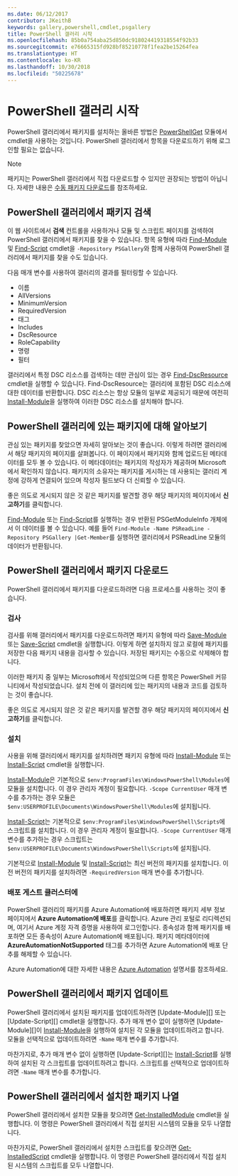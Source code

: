 ```yaml
---
ms.date: 06/12/2017
contributor: JKeithB
keywords: gallery,powershell,cmdlet,psgallery
title: PowerShell 갤러리 시작
ms.openlocfilehash: 85b0a754aba25d850dc918024419318554f92b33
ms.sourcegitcommit: e76665315fd928bf85210778f1fea2be15264fea
ms.translationtype: HT
ms.contentlocale: ko-KR
ms.lasthandoff: 10/30/2018
ms.locfileid: "50225678"
---
```

# <a name="getting-started-with-the-powershell-gallery"></a>PowerShell 갤러리 시작

PowerShell 갤러리에서 패키지를 설치하는 올바른 방법은 [PowerShellGet](/powershell/module/powershellget) 모듈에서 cmdlet을 사용하는 것입니다. PowerShell 갤러리에서 항목을 다운로드하기 위해 로그인할 필요는 없습니다.

> [!NOTE]
> 패키지는 PowerShell 갤러리에서 직접 다운로드할 수 있지만 권장되는 방법이 아닙니다.
> 자세한 내용은 [수동 패키지 다운로드](/powershell/gallery/how-to/working-with-packages/manual-download)를 참조하세요.

## <a name="discovering-packages-from-the-powershell-gallery"></a>PowerShell 갤러리에서 패키지 검색

이 웹 사이트에서 **검색** 컨트롤을 사용하거나 모듈 및 스크립트 페이지를 검색하여 PowerShell 갤러리에서 패키지를 찾을 수 있습니다. 항목 유형에 따라 [Find-Module][] 및 [Find-Script][] cmdlet을 `-Repository PSGallery`와 함께 사용하여 PowerShell 갤러리에서 패키지를 찾을 수도 있습니다.

다음 매개 변수를 사용하여 갤러리의 결과를 필터링할 수 있습니다.

- 이름
- AllVersions
- MinimumVersion
- RequiredVersion
- 태그
- Includes
- DscResource
- RoleCapability
- 명령
- 필터

갤러리에서 특정 DSC 리소스를 검색하는 데만 관심이 있는 경우 [Find-DscResource] cmdlet을 실행할 수 있습니다. Find-DscResource는 갤러리에 포함된 DSC 리소스에 대한 데이터를 반환합니다.
DSC 리소스는 항상 모듈의 일부로 제공되기 때문에 여전히 [Install-Module][]을 실행하여 이러한 DSC 리소스를 설치해야 합니다.

## <a name="learning-about-packages-in-the-powershell-gallery"></a>PowerShell 갤러리에 있는 패키지에 대해 알아보기

관심 있는 패키지를 찾았으면 자세히 알아보는 것이 좋습니다. 이렇게 하려면 갤러리에서 해당 패키지의 페이지를 살펴봅니다. 이 페이지에서 패키지와 함께 업로드된 메타데이터를 모두 볼 수 있습니다. 이 메타데이터는 패키지의 작성자가 제공하며 Microsoft에서 확인하지 않습니다. 패키지의 소유자는 패키지를 게시하는 데 사용되는 갤러리 계정에 강하게 연결되어 있으며 작성자 필드보다 더 신뢰할 수 있습니다.

좋은 의도로 게시되지 않은 것 같은 패키지를 발견할 경우 해당 패키지의 페이지에서 **신고하기**를 클릭합니다.

[Find-Module][] 또는 [Find-Script][]를 실행하는 경우 반환된 PSGetModuleInfo 개체에서 이 데이터를 볼 수 있습니다. 예를 들어 `Find-Module -Name PSReadLine -Repository PSGallery |Get-Member`를 실행하면
갤러리에서 PSReadLine 모듈의 데이터가 반환됩니다.

## <a name="downloading-packages-from-the-powershell-gallery"></a>PowerShell 갤러리에서 패키지 다운로드

PowerShell 갤러리에서 패키지를 다운로드하려면 다음 프로세스를 사용하는 것이 좋습니다.

### <a name="inspect"></a>검사

검사를 위해 갤러리에서 패키지를 다운로드하려면 패키지 유형에 따라 [Save-Module][] 또는 [Save-Script][] cmdlet을 실행합니다. 이렇게 하면 설치하지 않고 로컬에 패키지를 저장한 다음 패키지 내용을 검사할 수 있습니다. 저장된 패키지는 수동으로 삭제해야 합니다.

이러한 패키지 중 일부는 Microsoft에서 작성되었으며 다른 항목은 PowerShell 커뮤니티에서 작성되었습니다.
설치 전에 이 갤러리에 있는 패키지의 내용과 코드를 검토하는 것이 좋습니다.

좋은 의도로 게시되지 않은 것 같은 패키지를 발견할 경우 해당 패키지의 페이지에서 **신고하기**를 클릭합니다.

### <a name="install"></a>설치

사용을 위해 갤러리에서 패키지를 설치하려면 패키지 유형에 따라 [Install-Module][] 또는 [Install-Script][] cmdlet을 실행합니다.

[Install-Module][]은 기본적으로 `$env:ProgramFiles\WindowsPowerShell\Modules`에 모듈을 설치합니다.
이 경우 관리자 계정이 필요합니다. `-Scope CurrentUser` 매개 변수를 추가하는 경우 모듈은 `$env:USERPROFILE\Documents\WindowsPowerShell\Modules`에 설치됩니다.

[Install-Script][]는 기본적으로 `$env:ProgramFiles\WindowsPowerShell\Scripts`에 스크립트를 설치합니다.
이 경우 관리자 계정이 필요합니다. `-Scope CurrentUser` 매개 변수를 추가하는 경우 스크립트는 `$env:USERPROFILE\Documents\WindowsPowerShell\Scripts`에 설치됩니다.

기본적으로 [Install-Module][] 및 [Install-Script][]는 최신 버전의 패키지를 설치합니다.
이전 버전의 패키지를 설치하려면 `-RequiredVersion` 매개 변수를 추가합니다.

### <a name="deploy"></a>배포 게스트 클러스터에

PowerShell 갤러리의 패키지를 Azure Automation에 배포하려면 패키지 세부 정보 페이지에서 **Azure Automation에 배포**를 클릭합니다. Azure 관리 포털로 리디렉션되며, 여기서 Azure 계정 자격 증명을 사용하여 로그인합니다. 종속성과 함께 패키지를 배포하면 모든 종속성이 Azure Automation에 배포됩니다. 패키지 메타데이터에 **AzureAutomationNotSupported** 태그를 추가하면 Azure Automation에 배포 단추를 해제할 수 있습니다.

Azure Automation에 대한 자세한 내용은 [Azure Automation](/azure/automation) 설명서를 참조하세요.

## <a name="updating-packages-from-the-powershell-gallery"></a>PowerShell 갤러리에서 패키지 업데이트

PowerShell 갤러리에서 설치된 패키지를 업데이트하려면 [Update-Module][] 또는 [Update-Script][] cmdlet을 실행합니다. 추가 매개 변수 없이 실행하면 [Update-Module][]이 [Install-Module][]을 실행하여 설치된 각 모듈을 업데이트하려고 합니다. 모듈을 선택적으로 업데이트하려면 `-Name` 매개 변수를 추가합니다.

마찬가지로, 추가 매개 변수 없이 실행하면 [Update-Script][]는 [Install-Script][]를 실행하여 설치된 각 스크립트를 업데이트하려고 합니다. 스크립트를 선택적으로 업데이트하려면 `-Name` 매개 변수를 추가합니다.

## <a name="list-packages-that-you-have-installed-from-the-powershell-gallery"></a>PowerShell 갤러리에서 설치한 패키지 나열

PowerShell 갤러리에서 설치한 모듈을 찾으려면 [Get-InstalledModule][] cmdlet을 실행합니다. 이 명령은 PowerShell 갤러리에서 직접 설치된 시스템의 모듈을 모두 나열합니다.

마찬가지로, PowerShell 갤러리에서 설치한 스크립트를 찾으려면 [Get-InstalledScript][] cmdlet을 실행합니다. 이 명령은 PowerShell 갤러리에서 직접 설치된 시스템의 스크립트를 모두 나열합니다.

[Find-DscResource]: /powershell/module/powershellget/Find-DscResource
[Find-Module]: /powershell/module/powershellget/Find-Module
[Find-Script]: /powershell/module/powershellget/Find-Script
[Get-InstalledModule]: /powershell/module/powershellget/Get-InstalledModule
[Get-InstalledScript]: /powershell/module/powershellget/Get-InstalledScript
[Install-Module]: /powershell/module/powershellget/Install-Module
[Install-Script]: /powershell/module/powershellget/Install-Script
[Publish-Module]: /powershell/module/powershellget/Publish-Module
[Publish-Script]: /powershell/module/powershellget/Publish-Script
[Register-PSRepository]: /powershell/module/powershellget/Register-Repository
[Save-Module]: /powershell/module/powershellget/Save-Module
[Save-Script]: /powershell/module/powershellget/Save-Script
